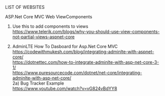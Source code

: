 LIST OF WEBSITES

ASP.Net Core MVC Web ViewComponents
1) Use this to add components to views\
https://www.telerik.com/blogs/why-you-should-use-view-components-not-partial-views-aspnet-core

2) AdminLTE How To Dasboard for Asp.Net Core MVC\
https://codewithmukesh.com/blog/integrating-adminlte-with-aspnet-core/
\
https://dotnettec.com/how-to-integrate-adminlte-with-asp-net-core-3-1/
\
https://www.puresourcecode.com/dotnet/net-core/integrating-adminlte-with-asp-net-core/
\
2a) Bug Tracker Example
\
https://www.youtube.com/watch?v=vG824vBdYY8
